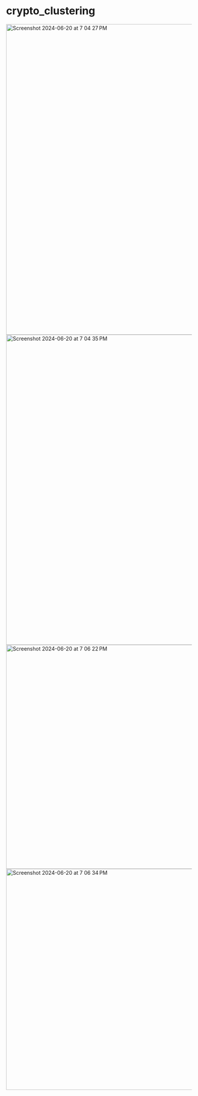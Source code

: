 # crypto_clustering
 
<img width="840" alt="Screenshot 2024-06-20 at 7 04 27 PM" src="https://github.com/grantgorham26/crypto_clustering/assets/154031840/72d51b80-5ef6-4c12-8974-837d26c06a91">

<img width="839" alt="Screenshot 2024-06-20 at 7 04 35 PM" src="https://github.com/grantgorham26/crypto_clustering/assets/154031840/7b1fd53e-b2f6-45a5-ab04-cdee01d473fd">

<img width="606" alt="Screenshot 2024-06-20 at 7 06 22 PM" src="https://github.com/grantgorham26/crypto_clustering/assets/154031840/1ea588e6-ddb2-4b40-9ab1-99bf2aa86f8e">

<img width="598" alt="Screenshot 2024-06-20 at 7 06 34 PM" src="https://github.com/grantgorham26/crypto_clustering/assets/154031840/3299fdcf-8283-4d35-9957-675cc5aa8b0c">
